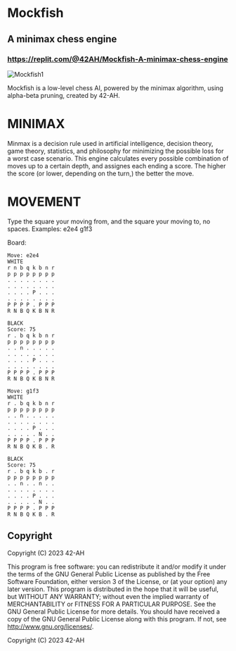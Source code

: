 # Mockfish
## A minimax chess engine
### https://replit.com/@42AH/Mockfish-A-minimax-chess-engine

![Mockfish1](https://github.com/42-AH/Mockfish/assets/162044943/5608db62-b128-449d-a010-fa8ca6a57051)





Mockfish is a low-level chess AI, powered by the minimax algorithm, using alpha-beta pruning, created by 42-AH.

# MINIMAX
Minmax is a decision rule used in artificial intelligence, decision theory, game theory, statistics, and philosophy for minimizing the possible loss for a worst case scenario.
This engine calculates every possible combination of moves up to a certain depth, and assignes each ending a score. The higher the score (or lower, depending on the turn,) the better the move. 

# MOVEMENT
Type the square your moving from, and the square your moving to, no spaces.
Examples:
e2e4
g1f3

Board:
```
Move: e2e4 
WHITE
r n b q k b n r
p p p p p p p p
. . . . . . . .
. . . . . . . .
. . . . P . . .
. . . . . . . .
P P P P . P P P
R N B Q K B N R
 
BLACK
Score: 75
r . b q k b n r
p p p p p p p p
. . n . . . . .
. . . . . . . .
. . . . P . . .
. . . . . . . .
P P P P . P P P
R N B Q K B N R
 
Move: g1f3
WHITE
r . b q k b n r
p p p p p p p p
. . n . . . . .
. . . . . . . .
. . . . P . . .
. . . . . N . .
P P P P . P P P
R N B Q K B . R
 
BLACK
Score: 75
r . b q k b . r
p p p p p p p p
. . n . . n . .
. . . . . . . .
. . . . P . . .
. . . . . N . .
P P P P . P P P
R N B Q K B . R
```

## Copyright
Copyright (C) 2023 42-AH

This program is free software: you can redistribute it and/or modify it under the terms of the GNU General Public License as published by the Free Software Foundation, either version 3 of the License, or (at your option) any later version.
This program is distributed in the hope that it will be useful, but WITHOUT ANY WARRANTY; without even the implied warranty of MERCHANTABILITY or FITNESS FOR A PARTICULAR PURPOSE. See the GNU General Public License for more details.
You should have received a copy of the GNU General Public License along with this program. If not, see http://www.gnu.org/licenses/.






Copyright (C) 2023 42-AH

